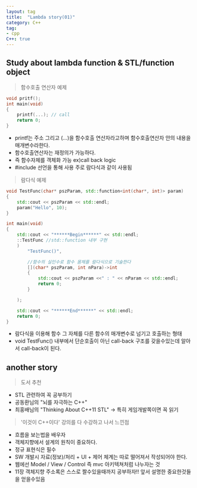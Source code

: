 ```yaml
---
layout: tag
title:  "Lambda story(01)"
category: C++
tag:
- cpp
C++: true
---
```


## Study about lambda function & STL/function object

> 함수호출 연산자 예제

```cpp
void pritf();
int main(void)
{
    printf(...); // call
    return 0;
}
```

- printf는 주소 그리고 (...)을 함수호출 연산자라고하며 함수호출연산자 안의 내용을 매개변수라한다.
- 함수호출연산자는 재정의가 가능하다.
- 즉 함수자체를 객체화 가능 ex)call back logic
- #include<functional> 선언을 통해 사용 주로 람다식과 같이 사용됨

> 람다식 예제

```cpp
void TestFunc(char* pszParam, std::function<int(char*, int)> param)
{
    std::cout << pszParam << std::endl;
    param("Hello", 10);
}

int main(void)
{
    std::cout << "******Begin******" << std::endl;
    ::TestFunc //std::function 내부 구현
    )
        "TestFunc()",

        //함수의 실인수로 함수 몸체를 람다식으로 기술한다
        [](char* pszParam, int nPara)->int
        {
            std::cout << pszParam <<" : " << nParam << std::endl;
            return 0;
        }

    );

    std::cout << "******End******" << std::endl;
    return 0;
}
```

- 람다식을 이용해 함수 그 자체를 다른 함수의 매개변수로 넘기고 호출하는 형태
- void TestFunc() 내부에서 단순호출이 아닌 call-back 구조를 갖을수있는데 알아서 call-back이 된다.

## another story

> 도서 추천
- STL 관련하여 꼭 공부하기
- 공동환님의 "뇌를 자극하는 C++"
- 최홍배님의 "Thinking About C++11 STL" -> 특히 게임개발쪽이면 꼭 읽기

> '이것이 C++이다' 강의를 다 수강하고 나서 느낀점

- 흐름을 보는법을 배우자
- 객체지향에서 설계의 원칙이 중요하다.
- 정규 표현식은 필수
- SW 개발시 자료(정보)/처리 + UI + 제어 체계는 따로 떨어져서 작성되어야 한다.
- 웹에선 Model / View / Control 즉 mvc 아키텍쳐처럼 나누자는 것
- 11장 객체지향 주소록은 스스로 짤수있을때까지 공부하자!! 앞서 설명한 중요한것들을 얻을수있음
